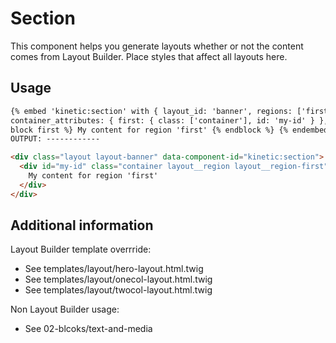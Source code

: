 # Section

This component helps you generate layouts whether or not the content comes from Layout Builder.
Place styles that affect all layouts here.

## Usage

```html
{% embed 'kinetic:section' with { layout_id: 'banner', regions: ['first'],
container_attributes: { first: { class: ['container'], id: 'my-id' } }, } %} {%
block first %} My content for region 'first' {% endblock %} {% endembed %}
OUTPUT: ------------

<div class="layout layout-banner" data-component-id="kinetic:section">
  <div id="my-id" class="container layout__region layout__region-first">
    My content for region 'first'
  </div>
</div>
```

## Additional information

Layout Builder template overrride:

- See templates/layout/hero-layout.html.twig
- See templates/layout/onecol-layout.html.twig
- See templates/layout/twocol-layout.html.twig

Non Layout Builder usage:

- See 02-blcoks/text-and-media
